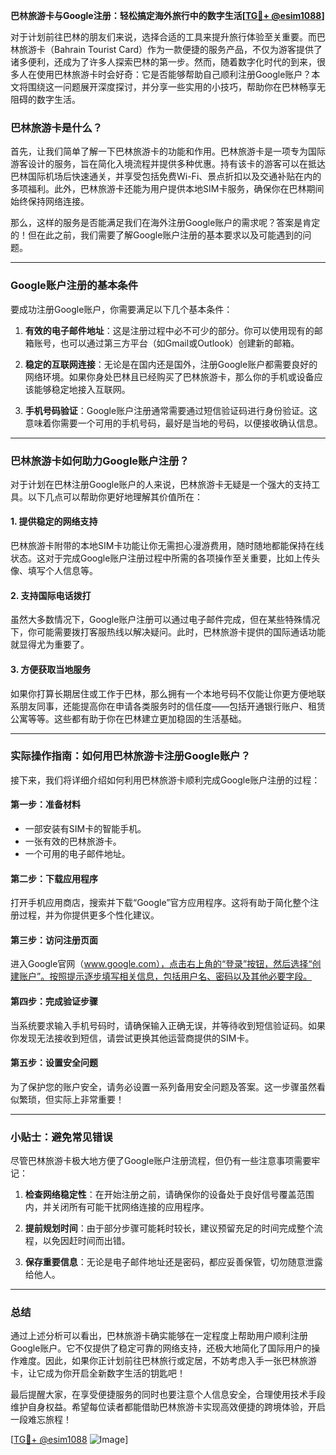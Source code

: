 **巴林旅游卡与Google注册：轻松搞定海外旅行中的数字生活[[TG💪+ @esim1088](https://t.me/s/esim1088)]**

对于计划前往巴林的朋友们来说，选择合适的工具来提升旅行体验至关重要。而巴林旅游卡（Bahrain Tourist Card）作为一款便捷的服务产品，不仅为游客提供了诸多便利，还成为了许多人探索巴林的第一步。然而，随着数字化时代的到来，很多人在使用巴林旅游卡时会好奇：它是否能够帮助自己顺利注册Google账户？本文将围绕这一问题展开深度探讨，并分享一些实用的小技巧，帮助你在巴林畅享无阻碍的数字生活。

### 巴林旅游卡是什么？

首先，让我们简单了解一下巴林旅游卡的功能和作用。巴林旅游卡是一项专为国际游客设计的服务，旨在简化入境流程并提供多种优惠。持有该卡的游客可以在抵达巴林国际机场后快速通关，并享受包括免费Wi-Fi、景点折扣以及交通补贴在内的多项福利。此外，巴林旅游卡还能为用户提供本地SIM卡服务，确保你在巴林期间始终保持网络连接。

那么，这样的服务是否能满足我们在海外注册Google账户的需求呢？答案是肯定的！但在此之前，我们需要了解Google账户注册的基本要求以及可能遇到的问题。

---

### Google账户注册的基本条件

要成功注册Google账户，你需要满足以下几个基本条件：

1. **有效的电子邮件地址**：这是注册过程中必不可少的部分。你可以使用现有的邮箱账号，也可以通过第三方平台（如Gmail或Outlook）创建新的邮箱。
   
2. **稳定的互联网连接**：无论是在国内还是国外，注册Google账户都需要良好的网络环境。如果你身处巴林且已经购买了巴林旅游卡，那么你的手机或设备应该能够稳定地接入互联网。

3. **手机号码验证**：Google账户注册通常需要通过短信验证码进行身份验证。这意味着你需要一个可用的手机号码，最好是当地的号码，以便接收确认信息。

---

### 巴林旅游卡如何助力Google账户注册？

对于计划在巴林注册Google账户的人来说，巴林旅游卡无疑是一个强大的支持工具。以下几点可以帮助你更好地理解其价值所在：

#### 1. 提供稳定的网络支持
巴林旅游卡附带的本地SIM卡功能让你无需担心漫游费用，随时随地都能保持在线状态。这对于完成Google账户注册过程中所需的各项操作至关重要，比如上传头像、填写个人信息等。

#### 2. 支持国际电话拨打
虽然大多数情况下，Google账户注册可以通过电子邮件完成，但在某些特殊情况下，你可能需要拨打客服热线以解决疑问。此时，巴林旅游卡提供的国际通话功能就显得尤为重要了。

#### 3. 方便获取当地服务
如果你打算长期居住或工作于巴林，那么拥有一个本地号码不仅能让你更方便地联系朋友同事，还能提高你在申请各类服务时的信任度——包括开通银行账户、租赁公寓等等。这些都有助于你在巴林建立更加稳固的生活基础。

---

### 实际操作指南：如何用巴林旅游卡注册Google账户？

接下来，我们将详细介绍如何利用巴林旅游卡顺利完成Google账户注册的过程：

#### 第一步：准备材料
- 一部安装有SIM卡的智能手机。
- 一张有效的巴林旅游卡。
- 一个可用的电子邮件地址。

#### 第二步：下载应用程序
打开手机应用商店，搜索并下载“Google”官方应用程序。这将有助于简化整个注册过程，并为你提供更多个性化建议。

#### 第三步：访问注册页面
进入Google官网（www.google.com），点击右上角的“登录”按钮，然后选择“创建账户”。按照提示逐步填写相关信息，包括用户名、密码以及其他必要字段。

#### 第四步：完成验证步骤
当系统要求输入手机号码时，请确保输入正确无误，并等待收到短信验证码。如果你发现无法接收到短信，请尝试更换其他运营商提供的SIM卡。

#### 第五步：设置安全问题
为了保护您的账户安全，请务必设置一系列备用安全问题及答案。这一步骤虽然看似繁琐，但实际上非常重要！

---

### 小贴士：避免常见错误

尽管巴林旅游卡极大地方便了Google账户注册流程，但仍有一些注意事项需要牢记：

1. **检查网络稳定性**：在开始注册之前，请确保你的设备处于良好信号覆盖范围内，并关闭所有可能干扰网络连接的应用程序。
   
2. **提前规划时间**：由于部分步骤可能耗时较长，建议预留充足的时间完成整个流程，以免因赶时间而出错。

3. **保存重要信息**：无论是电子邮件地址还是密码，都应妥善保管，切勿随意泄露给他人。

---

### 总结

通过上述分析可以看出，巴林旅游卡确实能够在一定程度上帮助用户顺利注册Google账户。它不仅提供了稳定可靠的网络支持，还极大地简化了国际用户的操作难度。因此，如果你正计划前往巴林旅行或定居，不妨考虑入手一张巴林旅游卡，让它成为你开启全新数字生活的钥匙吧！

最后提醒大家，在享受便捷服务的同时也要注意个人信息安全，合理使用技术手段维护自身权益。希望每位读者都能借助巴林旅游卡实现高效便捷的跨境体验，开启一段难忘旅程！

[[TG💪+ @esim1088](https://t.me/s/esim1088) ![Image](https://i.postimg.cc/4NQfJmqS/Snipaste-2025-05-13-00-14-12.png)]